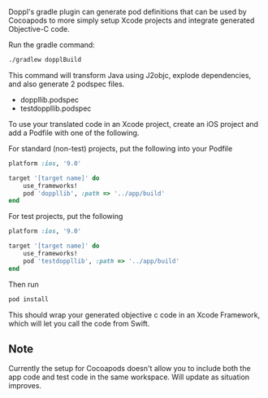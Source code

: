 Doppl's gradle plugin can generate pod definitions that can be used by Cocoapods 
to more simply setup Xcode projects and integrate generated Objective-C code.

Run the gradle command:

```bash
./gradlew dopplBuild
```

This command will transform Java using J2objc, explode dependencies, and also generate
2 podspec files.

* doppllib.podspec
* testdoppllib.podspec

To use your translated code in an Xcode project, create an iOS project and add a 
Podfile with one of the following.

For standard (non-test) projects, put the following into your Podfile

```Ruby
platform :ios, '9.0'

target '[target name]' do
    use_frameworks!
    pod 'doppllib', :path => '../app/build'
end
```

For test projects, put the following

```Ruby
platform :ios, '9.0'

target '[target name]' do
    use_frameworks!
    pod 'testdoppllib', :path => '../app/build'
end
```

Then run 

```bash
pod install
```

This should wrap your generated objective c code in an Xcode Framework, which will let you
call the code from Swift.

## Note

Currently the setup for Cocoapods doesn't allow you to include both the app code and test code 
in the same workspace. Will update as situation improves. 